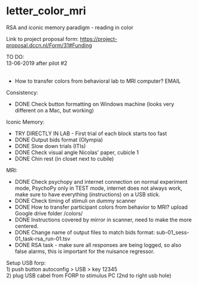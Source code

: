 # letter_color_mri
RSA and iconic memory paradigm - reading in color 

Link to project proposal form: https://project-proposal.dccn.nl/Form/31#Funding

TO DO: 
<br> 13-06-2019 after pilot #2
<br>
<br>
- How to transfer colors from behavioral lab to MRI computer? EMAIL

Consistency:
- DONE Check button formatting on Windows machine (looks very different on a Mac, but working)

Iconic Memory: 
- TRY DIRECTLY IN LAB - First trial of each block starts too fast
- DONE Output bids format (Olympia)
- DONE Slow down trials (ITIs)
- DONE Check visual angle Nicolas' paper, cubicle 1
- DONE Chin rest (in closet next to cubile)

MRI:
- DONE Check psychopy and internet connection on normal experiment mode, PsychoPy only in TEST mode, internet does not always work, make sure to have everything (instructions) on a USB stick.
- DONE Check timing of stimuli on dummy scanner
- DONE How to transfer participant colors from behavior to MRI? upload Google drive folder /colors/
- DONE Instructions covered by mirror in scanner, need to make the more centered.
- DONE Change name of output files to match bids format: sub-01_sess-01_task-rsa_run-01.tsv
- DONE RSA task - make sure all responses are being logged, so also false alarms, this is important for the nuisance regressor.


Setup USB forp: 
<br> 1) push button autoconfig > USB > key 12345
<br> 2) plug USB cabel from FORP to stimulus PC (2nd to right usb hole)
